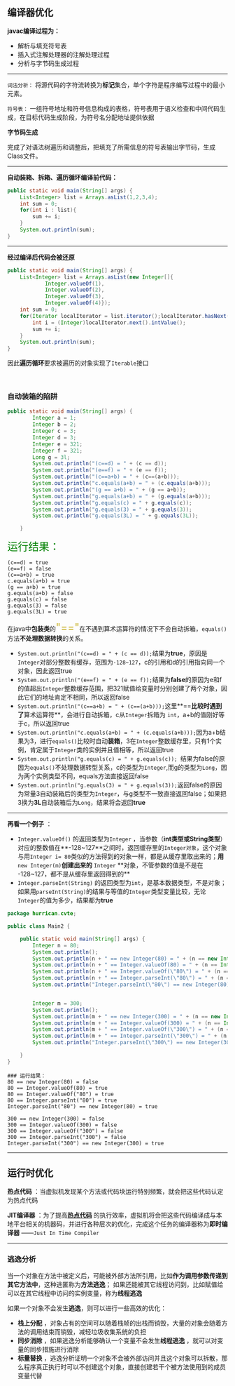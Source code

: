 ## 编译器优化

**javac编译过程为：**

+ 解析与填充符号表
+ 插入式注解处理器的注解处理过程
+ 分析与字节码生成过程

----

`词法分析：` 将源代码的字符流转换为**标记**集合，单个字符是程序编写过程中的最小元素。



`符号表：` 一组符号地址和符号信息构成的表格，符号表用于语义检查和中间代码生成，在目标代码生成阶段，为符号名分配地址提供依据

**字节码生成**

完成了对语法树遍历和调整后，把填充了所需信息的符号表输出字节码，生成Class文件。



-----

**自动装箱、拆箱、遍历循环编译前代码：**

```java
public static void main(String[] args) {
	List<Integer> list = Arrays.asList(1,2,3,4);
	int sum = 0;
	for(int i : list){
		sum += i;
	}
	System.out.println(sum);
}
```

------

**经过编译后代码会被还原**

```java
public static void main(String[] args) {
	List<Integer> list = Arrays.asList(new Integer[]{
			Integer.valueOf(1),
			Integer.valueOf(2),
			Integer.valueOf(3),
			Integer.valueOf(4)});
	int sum = 0;
	for(Iterator localIterator = list.iterator();localIterator.hasNext();){
		int i = (Integer)localIterator.next().intValue();
		sum += i;
	}
	System.out.println(sum);
}
```

因此**遍历循环**要求被遍历的对象实现了`Iterable`接口

<br>

### 自动装箱的陷阱

```java
public static void main(String[] args) {
        Integer a = 1;
        Integer b = 2;
        Integer c = 3;
        Integer d = 3;
        Integer e = 321;
        Integer f = 321;
        Long g = 3l;
        System.out.println("(c==d) = " + (c == d));
        System.out.println("(e==f) = " + (e == f));
        System.out.println("(c==a+b) = " + (c==(a+b)));
        System.out.println("c.equals(a+b) = " + (c.equals(a+b)));
        System.out.println("(g == a+b) = " + (g == a+b));
        System.out.println("g.equals(a+b) = " + (g.equals(a+b)));
        System.out.println("g.equals(c) = " + g.equals(c));
        System.out.println("g.equals(3) = " + g.equals(3));
        System.out.println("g.equals(3L) = " + g.equals(3L));

    }
```

<font size=5 color='green'>运行结果：</font>

```
(c==d) = true
(e==f) = false
(c==a+b) = true
c.equals(a+b) = true
(g == a+b) = true
g.equals(a+b) = false
g.equals(c) = false
g.equals(3) = false
g.equals(3L) = true

```

在java中**包装类**的<font size=5 color='#c6af22'>"=="</font>在不遇到算术运算符的情况下不会自动拆箱，`equals()`方法**不处理数据转换**的关系。

- `System.out.println("(c==d) = " + (c == d));`结果为**true**，原因是`Integer`对部分整数有缓存，范围为`-128~127`，c的引用和d的引用指向同一个对象，因此返回true
- `System.out.println("(e==f) = " + (e == f));`结果为**false**的原因为e和f的值超出`Integer`整数缓存范围，把321赋值给变量时分别创建了两个对象，因此它们的地址肯定不相同，所以返回false
- `System.out.println("(c==a+b) = " + (c==(a+b)));`这里**==**比较时遇到了**算术运算符**，会进行自动拆箱，c从`Integer`拆箱为 `int`，a+b的值刚好等于c，所以返回true 
- `System.out.println("c.equals(a+b) = " + (c.equals(a+b)));`因为a+b结果为3，进行`equals()`比较时自动**装箱**，3在`Integer`整数缓存里，只有1个实例，肯定属于`Integer`类的实例并且值相等，所以返回true
- `System.out.println("g.equals(c) = " + g.equals(c)); `结果为false的原因为`equals()`不处理数据转型关系，c的类型为`Integer`,而g的类型为`Long`，因为两个实例类型不同，equals方法直接返回false
- `System.out.println("g.equals(3) = " + g.equals(3));`返回false的原因为常量3自动装箱后的类型为`Integer`，与g类型不一致直接返回false；如果把3换为**3L**自动装箱后为`Long`，结果将会返回**true**




----

**再看一个例子** ：

+ `Integer.valueOf()` 的返回类型为`Integer`  ，当参数（**int类型或String类型**）对应的整数值在**-128~127**之间时，返回缓存里的`Integer对象`，这个对象与用`Integer i= 80`类似的方法得到的对象一样，都是从缓存里取出来的；**用** `new Integer(m)`**创建出来的** `Integer` **对象，不管参数的值是不是在 -128~127，都不是从缓存里返回得到的**
+ `Integer.parseInt(String)` 的返回类型为`int`，是基本数据类型，不是对象；如果用`parseInt(String)`的结果与等值的`Integer`类型变量比较，无论`Integer`的值为多少，结果都为**true**



```java
package hurrican.cvte;

public class Main2 {

    public static void main(String[] args) {
        Integer n = 80;
        System.out.println();
        System.out.println(n + " == new Integer(80) = " + (n == new Integer(80)));
        System.out.println(n + " == Integer.valueOf(80) = " + (n == Integer.valueOf(80)));
        System.out.println(n + " == Integer.valueOf(\"80\") = " + (n == Integer.valueOf("80")));
        System.out.println(n + " == Integer.parseInt(\"80\") = " + (n == Integer.parseInt("80")));
        System.out.println("Integer.parseInt(\"80\") == new Integer(80) = " + (Integer.parseInt("80") == new Integer(80)));


        Integer m = 300;
        System.out.println();
        System.out.println(m + " == new Integer(300) = " + (n == new Integer(300)));
        System.out.println(m + " == Integer.valueOf(300) = " + (n == Integer.valueOf(300)));
        System.out.println(m + " == Integer.valueOf(\"300\") = " + (n == Integer.valueOf("300")));
        System.out.println(m + " == Integer.parseInt(\"300\") = " + (n == Integer.parseInt("300")));
        System.out.println("Integer.parseInt(\"300\") == new Integer(300) = " + (Integer.parseInt("300") == new Integer(300)));

    }
}
```

```
### 运行结果：
80 == new Integer(80) = false
80 == Integer.valueOf(80) = true
80 == Integer.valueOf("80") = true
80 == Integer.parseInt("80") = true
Integer.parseInt("80") == new Integer(80) = true

300 == new Integer(300) = false
300 == Integer.valueOf(300) = false
300 == Integer.valueOf("300") = false
300 == Integer.parseInt("300") = false
Integer.parseInt("300") == new Integer(300) = true
```



-----

## 运行时优化

<a name="hot_spot_code">**热点代码**</a> ：当虚拟机发现某个方法或代码块运行特别频繁，就会把这些代码认定为热点代码



<a name="JIT">**JIT编译器**</a>  ：为了提高<a href="#hot_spot_code">**热点代码**</a> 的执行效率，虚拟机将会把这些代码编译成与本地平台相关的机器码，并进行各种层次的优化，完成这个任务的编译器称为**即时编译器** ——`Just In Time Compiler`



---

### 逃逸分析

当一个对象在方法中被定义后，可能被外部方法所引用，比如**作为调用参数传递到其它方法中**，这种逃匿称为**方法逃逸**； 如果还能被其它线程访问到，比如赋值给可以在其它线程中访问的实例变量，称为**线程逃逸**

如果一个对象不会发生**逃逸**，则可以进行一些高效的优化：

+ **栈上分配** ，对象占有的空间可以随着栈帧的出栈而销毁，大量的对象会随着方法的调用结束而销毁，减轻垃圾收集系统的负担
+ **同步消除** ，如果逃逸分析能够确认一个变量不会发生**线程逃逸** ，就可以对变量的同步措施进行消除
+ **标量替换** ，逃逸分析证明一个对象不会被外部访问并且这个对象可以拆散，那么程序真正执行时可以不创建这个对象，直接创建若干个被方法使用到的成员变量代替





